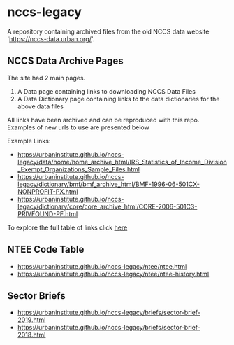 # nccs-legacy

A repository containing archived files from the old NCCS data website 'https://nccs-data.urban.org/'. 

## NCCS Data Archive Pages

The site had 2 main pages.

 1. A Data page containing links to downloading NCCS Data Files
 2. A Data Dictionary page containing links to the data dictionaries for the above data files

All links have been archived and can be reproduced with this repo. Examples of new urls to use are presented below

Example Links:

* https://urbaninstitute.github.io/nccs-legacy/data/home/home_archive_html/IRS_Statistics_of_Income_Division_Exempt_Organizations_Sample_Files.html
* https://urbaninstitute.github.io/nccs-legacy/dictionary/bmf/bmf_archive_html/BMF-1996-06-501CX-NONPROFIT-PX.html
* https://urbaninstitute.github.io/nccs-legacy/dictionary/core/core_archive_html/CORE-2006-501C3-PRIVFOUND-PF.html

To explore the full table of links click [here](https://github.com/UrbanInstitute/nccs-legacy/blob/main/Archive.md)

## NTEE Code Table

* https://urbaninstitute.github.io/nccs-legacy/ntee/ntee.html
* https://urbaninstitute.github.io/nccs-legacy/ntee/ntee-history.html

## Sector Briefs

* https://urbaninstitute.github.io/nccs-legacy/briefs/sector-brief-2019.html
* https://urbaninstitute.github.io/nccs-legacy/briefs/sector-brief-2018.html

